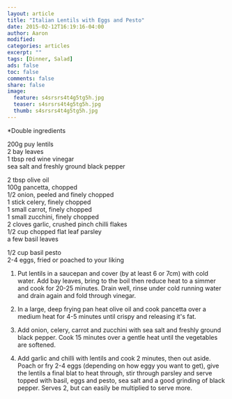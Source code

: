 ```yaml
---
layout: article
title: "Italian Lentils with Eggs and Pesto"
date: 2015-02-12T16:19:16-04:00
author: Aaron
modified:
categories: articles
excerpt: ""
tags: [Dinner, Salad]
ads: false
toc: false
comments: false
share: false
image:
  feature: s4srsrs4t4g5tg5h.jpg
  teaser: s4srsrs4t4g5tg5h.jpg
  thumb: s4srsrs4t4g5tg5h.jpg
---
```


*Double ingredients

200g puy lentils  
2 bay leaves  
1 tbsp red wine vinegar  
sea salt and freshly ground black pepper  

2 tbsp olive oil  
100g pancetta, chopped  
1/2 onion, peeled and finely chopped  
1 stick celery, finely chopped  
1 small carrot, finely chopped  
1 small zucchini, finely chopped  
2 cloves garlic, crushed pinch chilli flakes   
1/2 cup chopped flat leaf parsley  
a few basil leaves  

1/2 cup basil pesto  
2-4 eggs, fried or poached to your liking  


1. Put lentils in a saucepan and cover (by at least 6 or 7cm) with cold water. Add bay leaves, bring to the boil then reduce heat to a simmer and cook for 20-25 minutes. Drain well, rinse under cold running water and drain again and fold through vinegar.

2. In a large, deep frying pan heat olive oil and cook pancetta over a medium heat for 4-5 minutes until crispy and releasing it's fat. 

3. Add onion, celery, carrot and zucchini with sea salt and freshly ground black pepper. Cook 15 minutes over a gentle heat until the vegetables are softened. 

4. Add garlic and chilli with lentils and cook 2 minutes, then out aside. Poach or fry 2-4 eggs (depending on how eggy you want to get), give the lentils a final blat to heat through, stir through parsley and serve topped with basil, eggs and pesto, sea salt and a good grinding of black pepper. Serves 2, but can easily be multiplied to serve more.